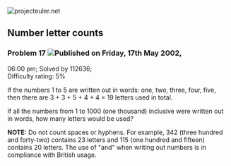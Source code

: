 ![projecteuler.net](images/print_page_logo.png)

## Number letter counts

### Problem 17 ![](images/icon_info.png)Published on Friday, 17th May 2002,
06:00 pm; Solved by 112636;  
Difficulty rating: 5%

If the numbers 1 to 5 are written out in words: one, two, three, four, five,
then there are 3 + 3 + 5 + 4 + 4 = 19 letters used in total.

If all the numbers from 1 to 1000 (one thousand) inclusive were written out in
words, how many letters would be used?

  

**NOTE:** Do not count spaces or hyphens. For example, 342 (three hundred and forty-two) contains 23 letters and 115 (one hundred and fifteen) contains 20 letters. The use of "and" when writing out numbers is in compliance with British usage.

  
  

